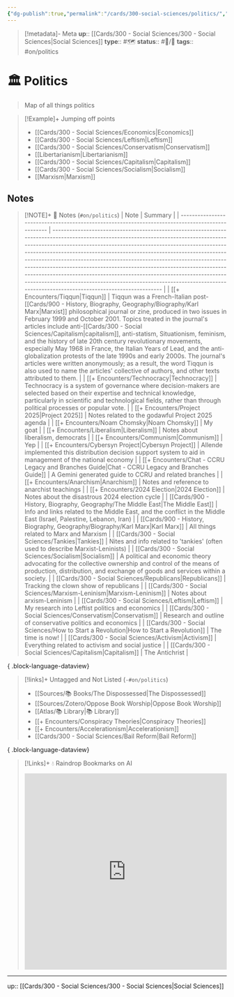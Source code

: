 ```yaml
---
{"dg-publish":true,"permalink":"/cards/300-social-sciences/politics/","title":"Politics"}
---
```


> [!metadata]- Meta
> **up**:: [[Cards/300 - Social Sciences/300 - Social Sciences\|Social Sciences]]
> **type**:: #🗺️ 
> **status**:: #📝/🌱 
> **tags**::  #on/politics 


# 🏛️ Politics

> Map of all things politics

> [!Example]+ Jumping off points
> - [[Cards/300 - Social Sciences/Economics\|Economics]]
> - [[Cards/300 - Social Sciences/Leftism\|Leftism]]
> - [[Cards/300 - Social Sciences/Conservatism\|Conservatism]]
> - [[Libertarianism\|Libertarianism]]
> - [[Cards/300 - Social Sciences/Capitalism\|Capitalism]]
> - [[Cards/300 - Social Sciences/Socialism\|Socialism]]
> - [[Marxism\|Marxism]]


## Notes
> [!NOTE]+ 📝 Notes (`#on/politics`)
>  | Note                                                                                             | Summary                                                                                                                                                                                                                                                                                                                                                                                                                                                                                                                                                                                                                                 |
> | ------------------------------------------------------------------------------------------------ | --------------------------------------------------------------------------------------------------------------------------------------------------------------------------------------------------------------------------------------------------------------------------------------------------------------------------------------------------------------------------------------------------------------------------------------------------------------------------------------------------------------------------------------------------------------------------------------------------------------------------------------- |
> | [[+ Encounters/Tiqqun\|Tiqqun]]                                                               | Tiqqun was a French-Italian post-[[Cards/900 - History, Biography, Geography/Biography/Karl Marx\|Marxist]] philosophical journal or zine, produced in two issues in February 1999 and October 2001. Topics treated in the journal's articles include anti-[[Cards/300 - Social Sciences/Capitalism\|capitalism]], anti-statism, Situationism, feminism, and the history of late 20th century revolutionary movements, especially May 1968 in France, the Italian Years of Lead, and the anti-globalization protests of the late 1990s and early 2000s. The journal's articles were written anonymously; as a result, the word Tiqqun is also used to name the articles' collective of authors, and other texts attributed to them. |
> | [[+ Encounters/Technocracy\|Technocracy]]                                                     | Technocracy is a system of governance where decision-makers are selected based on their expertise and technical knowledge, particularly in scientific and technological fields, rather than through political processes or popular vote.                                                                                                                                                                                                                                                                                                                                                                                                |
> | [[+ Encounters/Project 2025\|Project 2025]]                                                   | Notes related to the godawful Project 2025 agenda                                                                                                                                                                                                                                                                                                                                                                                                                                                                                                                                                                                       |
> | [[+ Encounters/Noam Chomsky\|Noam Chomsky]]                                                   | My goat                                                                                                                                                                                                                                                                                                                                                                                                                                                                                                                                                                                                                                 |
> | [[+ Encounters/Liberalism\|Liberalism]]                                                       | Notes about liberalism, democrats                                                                                                                                                                                                                                                                                                                                                                                                                                                                                                                                                                                                       |
> | [[+ Encounters/Communism\|Communism]]                                                         | Yep                                                                                                                                                                                                                                                                                                                                                                                                                                                                                                                                                                                                                                     |
> | [[+ Encounters/Cybersyn Project\|Cybersyn Project]]                                           | Allende implemented this distribution decision support system to aid in management of the national economy                                                                                                                                                                                                                                                                                                                                                                                                                                                                                                                              |
> | [[+ Encounters/Chat - CCRU Legacy and Branches Guide\|Chat - CCRU Legacy and Branches Guide]] | A Gemini generated guide to CCRU and related branches                                                                                                                                                                                                                                                                                                                                                                                                                                                                                                                                                                                   |
> | [[+ Encounters/Anarchism\|Anarchism]]                                                         | Notes and reference to anarchist teachings                                                                                                                                                                                                                                                                                                                                                                                                                                                                                                                                                                                              |
> | [[+ Encounters/2024 Election\|2024 Election]]                                                 | Notes about the disastrous 2024 election cycle                                                                                                                                                                                                                                                                                                                                                                                                                                                                                                                                                                                          |
> | [[Cards/900 - History, Biography, Geography/The Middle East\|The Middle East]]                | Info and links related to the Middle East, and the conflict in the Middle East (Israel, Palestine, Lebanon, Iran)                                                                                                                                                                                                                                                                                                                                                                                                                                                                                                                       |
> | [[Cards/900 - History, Biography, Geography/Biography/Karl Marx\|Karl Marx]]                  | All things related to Marx and Marxism                                                                                                                                                                                                                                                                                                                                                                                                                                                                                                                                                                                                  |
> | [[Cards/300 - Social Sciences/Tankies\|Tankies]]                                              | Nites and info related to 'tankies' (often used to describe Marxist-Leninists)                                                                                                                                                                                                                                                                                                                                                                                                                                                                                                                                                          |
> | [[Cards/300 - Social Sciences/Socialism\|Socialism]]                                          | A political and economic theory advocating for the collective ownership and control of the means of production, distribution, and exchange of goods and services within a society.                                                                                                                                                                                                                                                                                                                                                                                                                                                      |
> | [[Cards/300 - Social Sciences/Republicans\|Republicans]]                                      | Tracking the clown show of republicans                                                                                                                                                                                                                                                                                                                                                                                                                                                                                                                                                                                                  |
> | [[Cards/300 - Social Sciences/Marxism-Leninism\|Marxism-Leninism]]                            | Notes about arxism-Leninism                                                                                                                                                                                                                                                                                                                                                                                                                                                                                                                                                                                                             |
> | [[Cards/300 - Social Sciences/Leftism\|Leftism]]                                              | My research into Leftist politics and economics                                                                                                                                                                                                                                                                                                                                                                                                                                                                                                                                                                                         |
> | [[Cards/300 - Social Sciences/Conservatism\|Conservatism]]                                    | Research and outline of conservative politics and economics                                                                                                                                                                                                                                                                                                                                                                                                                                                                                                                                                                             |
> | [[Cards/300 - Social Sciences/How to Start a Revolution\|How to Start a Revolution]]          | The time is now!                                                                                                                                                                                                                                                                                                                                                                                                                                                                                                                                                                                                                        |
> | [[Cards/300 - Social Sciences/Activism\|Activism]]                                            | Everything related to activism and social justice                                                                                                                                                                                                                                                                                                                                                                                                                                                                                                                                                                                       |
> | [[Cards/300 - Social Sciences/Capitalism\|Capitalism]]                                        | The Antichrist                                                                                                                                                                                                                                                                                                                                                                                                                                                                                                                                                                                                                          |
> 
{ .block-language-dataview}

> [!links]+ Untagged and Not Listed (`-#on/politics`)
>  - [[Sources/📚 Books/The Dispossessed\|The Dispossessed]]
> - [[Sources/Zotero/Oppose Book Worship\|Oppose Book Worship]]
> - [[Atlas/📚 Library\|📚 Library]]
> - [[+ Encounters/Conspiracy Theories\|Conspiracy Theories]]
> - [[+ Encounters/Accelerationism\|Accelerationism]]
> - [[Cards/300 - Social Sciences/Bail Reform\|Bail Reform]]
> 
{ .block-language-dataview}

> [!Links]+ 💧 Raindrop Bookmarks on AI
> <iframe style="border: 0; width: 100%; height: 450px;" allowfullscreen frameborder="0" src="https://raindrop.io//politics-34324654"></iframe>

---
up:: [[Cards/300 - Social Sciences/300 - Social Sciences\|Social Sciences]]

